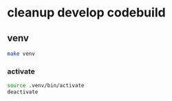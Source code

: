 # cleanup develop codebuild

## venv

```sh
make venv
```

### activate

```sh
source .venv/bin/activate
deactivate
```
